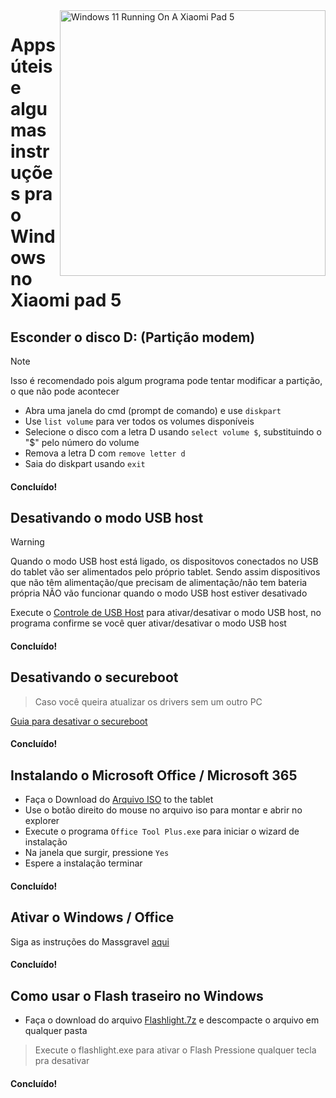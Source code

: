 <img align="right" src="https://raw.githubusercontent.com/erdilS/Port-Windows-11-Xiaomi-Pad-5/main/nabu.png" width="425" alt="Windows 11 Running On A Xiaomi Pad 5">

# Apps úteis e algumas instruções pra o Windows no Xiaomi pad 5

## Esconder o disco D: (Partição modem)
> [!NOTE]
> Isso é recomendado pois algum programa pode tentar modificar a partição, o que não pode acontecer

- Abra uma janela do cmd (prompt de comando) e use ```diskpart```
- Use ```list volume``` para ver todos os volumes disponíveis
- Selecione o disco com a letra D usando ```select volume $```, substituindo o "$" pelo número do volume
- Remova a letra D com ```remove letter d```
- Saia do diskpart usando ```exit```

#### Concluído!


## Desativando o modo USB host
> [!Warning]
> Quando o modo USB host está ligado, os dispositovos conectados no USB do tablet vão ser alimentados pelo próprio tablet.
> Sendo assim dispositivos que não têm alimentação/que precisam de alimentação/não tem bateria própria NÃO vão funcionar quando o modo USB host estiver desativado

Execute o [Controle de USB Host](https://github.com/erdilS/Port-Windows-11-Xiaomi-Pad-5/releases/tag/USBHost) para ativar/desativar o modo USB host, no programa confirme se você quer ativar/desativar o modo USB host 

#### Concluído!


## Desativando o secureboot
> Caso você queira atualizar os drivers sem um outro PC

[Guia para desativar o secureboot](/guide/Portuguese/disable-secureboot-pt.md)

#### Concluído!


## Instalando o Microsoft Office / Microsoft 365
- Faça o Download do [Arquivo ISO](https://mega.nz/file/dnhQ3Q6b#X0o_B9eEPRa_IaPojQ-z1sLdqMgXkEQXqxfm2P0jL0I) to the tablet
- Use o botão direito do mouse no arquivo iso para montar e abrir no explorer
- Execute o programa ```Office Tool Plus.exe``` para iniciar o wizard de instalação
- Na janela que surgir, pressione `Yes`
- Espere a instalação terminar

#### Concluído!


## Ativar o Windows / Office
Siga as instruções do Massgravel [aqui](https://github.com/massgravel/Microsoft-Activation-Scripts)

#### Concluído!


## Como usar o Flash traseiro no Windows 
 - Faça o download do arquivo [Flashlight.7z](https://github.com/erdilS/Port-Windows-11-Xiaomi-Pad-5/releases/download/1.0/flashlight_fix.7z) e descompacte o arquivo em qualquer pasta
> Execute o flashlight.exe para ativar o Flash
> Pressione qualquer tecla pra desativar

#### Concluído!




















